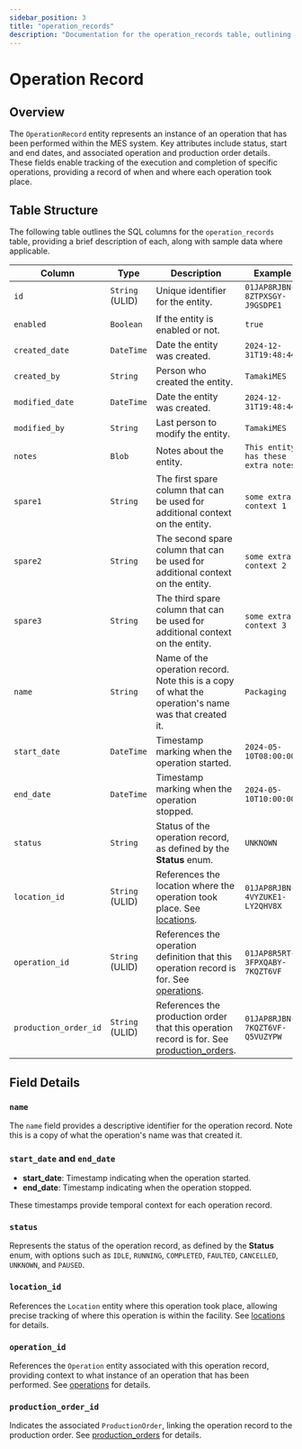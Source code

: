 ```yaml
---
sidebar_position: 3
title: "operation_records"
description: "Documentation for the operation_records table, outlining its columns and structure."
---
```


# Operation Record

## Overview

The `OperationRecord` entity represents an instance of an operation that has been performed within the MES system.
Key attributes include status, start and end dates, and associated operation and production order details.
These fields enable tracking of the execution and completion of specific operations, providing a record of when and where each operation took place.

## Table Structure

The following table outlines the SQL columns for the `operation_records` table, providing a brief description of each, along
with sample data where applicable.

| Column                | Type            | Description                                                                                                                             | Example                             |
| --------------------- | --------------- | --------------------------------------------------------------------------------------------------------------------------------------- | ----------------------------------- |
| `id`                  | `String` (ULID) | Unique identifier for the entity.                                                                                                       | `01JAP8RJBN-8ZTPXSGY-J9GSDPE1`      |
| `enabled`             | `Boolean`       | If the entity is enabled or not.                                                                                                        | `true`                              |
| `created_date`        | `DateTime`      | Date the entity was created.                                                                                                            | `2024-12-31T19:48:44Z`              |
| `created_by`          | `String`        | Person who created the entity.                                                                                                          | `TamakiMES`                         |
| `modified_date`       | `DateTime`      | Date the entity was created.                                                                                                            | `2024-12-31T19:48:44Z`              |
| `modified_by`         | `String`        | Last person to modify the entity.                                                                                                       | `TamakiMES`                         |
| `notes`               | `Blob`          | Notes about the entity.                                                                                                                 | `This entity has these extra notes` |
| `spare1`              | `String`        | The first spare column that can be used for additional context on the entity.                                                           | `some extra context 1`              |
| `spare2`              | `String`        | The second spare column that can be used for additional context on the entity.                                                          | `some extra context 2`              |
| `spare3`              | `String`        | The third spare column that can be used for additional context on the entity.                                                           | `some extra context 3`              |
| `name`                | `String`        | Name of the operation record. Note this is a copy of what the operation's name was that created it.                                     | `Packaging`                         |
| `start_date`          | `DateTime`      | Timestamp marking when the operation started.                                                                                           | `2024-05-10T08:00:00Z`              |
| `end_date`            | `DateTime`      | Timestamp marking when the operation stopped.                                                                                           | `2024-05-10T10:00:00Z`              |
| `status`              | `String`        | Status of the operation record, as defined by the **Status** enum.                                                                      | `UNKNOWN`                           |
| `location_id`         | `String` (ULID) | References the location where the operation took place. See [locations](../location-model/location).                                    | `01JAP8RJBN-4VYZUKE1-LY2QHV8X`      |
| `operation_id`        | `String` (ULID) | References the operation definition that this operation record is for. See [operations](../operation-model/operation).                  | `01JAP8R5RT-3FPXQABY-7KQZT6VF`      |
| `production_order_id` | `String` (ULID) | References the production order that this operation record is for. See [production_orders](../production-order-model/production-order). | `01JAP8RJBN-7KQZT6VF-Q5VUZYPW`      |

## Field Details

### `name`

The `name` field provides a descriptive identifier for the operation record.
Note this is a copy of what the operation's name was that created it.

### `start_date` and `end_date`

- **start_date**: Timestamp indicating when the operation started.
- **end_date**: Timestamp indicating when the operation stopped.

These timestamps provide temporal context for each operation record.

### `status`

Represents the status of the operation record, as defined by the **Status** enum, with options such
as `IDLE`, `RUNNING`, `COMPLETED`, `FAULTED`, `CANCELLED`, `UNKNOWN`, and `PAUSED`.

### `location_id`

References the `Location` entity where this operation took place, allowing precise tracking of where
this operation is within the facility.
See [locations](../location-model/location) for details.

### `operation_id`

References the `Operation` entity associated with this operation record, providing context to what instance of
an operation that has been performed.
See [operations](../operation-model/operation) for details.

### `production_order_id`

Indicates the associated `ProductionOrder`, linking the operation record to the production order.
See [production_orders](../production-order-model/production-order) for details.
